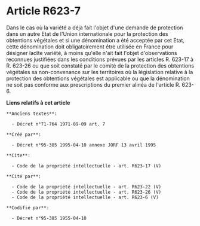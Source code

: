 # Article R623-7

Dans le cas où la variété a déjà fait l'objet d'une demande de protection dans un autre Etat de l'Union internationale pour
la protection des obtentions végétales et si une dénomination a été acceptée par cet Etat, cette dénomination doit
obligatoirement être utilisée en France pour désigner ladite variété, à moins qu'elle n'ait fait l'objet d'observations
reconnues justifiées dans les conditions prévues par les articles R. 623-17 à R. 623-26 ou que soit constaté par le comité de
la protection des obtentions végétales sa non-convenance sur les territoires où la législation relative à la protection des
obtentions végétales est applicable ou que la dénomination ne soit pas conforme aux prescriptions du premier alinéa de
l'article R. 623-6.

**Liens relatifs à cet article**

	**Anciens textes**:

	  - Décret n°71-764 1971-09-09 art. 7

	**Créé par**:

	  - Décret n°95-385 1995-04-10 annexe JORF 13 avril 1995

	**Cite**:

	  - Code de la propriété intellectuelle - art. R623-17 (V)

	**Cité par**:

	  - Code de la propriété intellectuelle - art. R623-22 (V)
	  - Code de la propriété intellectuelle - art. R623-26 (V)
	  - Code de la propriété intellectuelle - art. R623-6 (V)

	**Codifié par**:

	  - Décret n°95-385 1955-04-10
